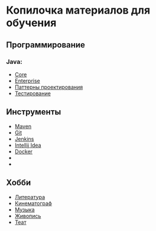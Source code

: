 # Копилочка материалов для обучения

<a name="java"></a>
## Программирование
### Java:
- [Core](/programming/java/java-core/index.md)
- [Enterprise](/programming/java/java-ee/index.md)
- [Паттерны проектирования](/programming/java/patterns/index.md)
- [Тестирование](/programming/tests/index.md)

<a name="tool"></a>
## Инструменты
- [Maven](/tool/maven/index.md)
- [Git](/tool/git/index.md)
- [Jenkins](/tool/jenkins/index.md)
- [Intellij Idea](/tool/idea/index.md)
- [Docker](/tool/docker/index.md)
- []()
- []()

<a name="hobbi"></a>
## Хобби
- [Литература](/hobbi/book/index.md)
- [Кинематограф](/hobbi/cinema/index.md)
- [Музыка](/hobbi/musik/index.md)
- [Живопись](/hobbi/art/index.md)
- [Теат](/hobbi/theatre/index.md)
